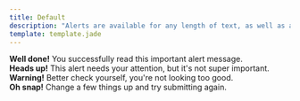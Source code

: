 ```yaml
---
title: Default
description: "Alerts are available for any length of text, as well as an optional dismiss button. For proper styling, use one of the four required contextual classes (e.g., .alert-success)."
template: template.jade
---
```


<div class="alert alert-success" role="alert">
  <strong>Well done!</strong> You successfully read this important alert message.
</div>

<div class="alert alert-info" role="alert">
  <strong>Heads up!</strong> This alert needs your attention, but it's not super important.
</div>

<div class="alert alert-warning" role="alert">
  <strong>Warning!</strong> Better check yourself, you're not looking too good.
</div>

<div class="alert alert-danger" role="alert">
  <strong>Oh snap!</strong> Change a few things up and try submitting again.
</div>
